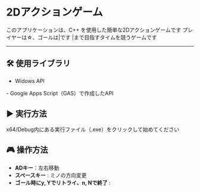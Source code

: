 # 2Dアクションゲーム

このアプリケーションは、C++ を使用した簡単な2Dアクションゲームです
プレイヤーは☆、ゴールは|です
|まで目指すタイムを競うゲームです

---

## 🛠 使用ライブラリ

- Widows API​

​- Google Apps Script（GAS）で作成したAPI​

## ▶️ 実行方法

x64/Debug内にある実行ファイル（.exe）をクリックして始めてください

## 🎮 操作方法

- **ADキー**：左右移動
- **スペースキー** : ミノの方向変更
- **ゴール時にy, Yでリトライ、n, Nで終了** : 
